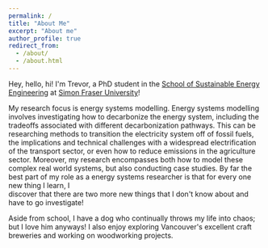 ```yaml
---
permalink: /
title: "About Me"
excerpt: "About me"
author_profile: true
redirect_from: 
  - /about/
  - /about.html
---
```


Hey, hello, hi! I'm Trevor, a PhD student in the 
[School of Sustainable Energy Engineering](https://www.sfu.ca/see.html) at 
[Simon Fraser University](https://www.sfu.ca/)! 

My research focus is energy systems modelling. Energy systems modelling involves 
investigating how to decarbonize the energy system, including the tradeoffs 
associated with different decarbonization pathways. This can be researching 
methods to transition the electricity system off of fossil fuels, the 
implications and technical challenges with a widespread electrification of the
transport sector, or even how to reduce emissions in the agriculture sector. 
Moreover, my research encompasses both how to model these complex real world
systems, but also conducting case studies. By far the best part of my role as 
a energy systems researcher is that for every one new thing I learn, I  
discover that there are two more new things that I don't know about and have 
to go investigate!

Aside from school, I have a dog who continually throws my life into chaos; but 
I love him anyways! I also enjoy exploring Vancouver's excellent craft breweries 
and working on woodworking projects.  

